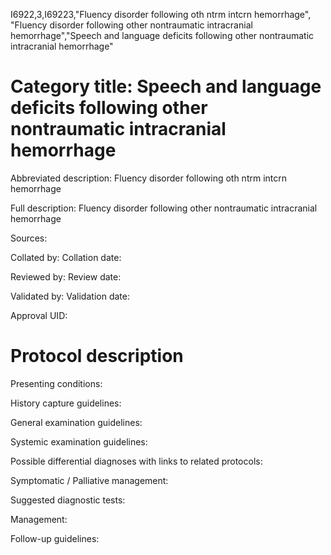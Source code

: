 I6922,3,I69223,"Fluency disorder following oth ntrm intcrn hemorrhage", "Fluency disorder following other nontraumatic intracranial hemorrhage","Speech and language deficits following other nontraumatic intracranial hemorrhage"
# Category title: Speech and language deficits following other nontraumatic intracranial hemorrhage

Abbreviated description: Fluency disorder following oth ntrm intcrn hemorrhage

Full description: Fluency disorder following other nontraumatic intracranial hemorrhage

Sources:

Collated by:
Collation date:

Reviewed by:
Review date:

Validated by:
Validation date:

Approval UID:

# Protocol description

Presenting conditions:

History capture guidelines:

General examination guidelines:

Systemic examination guidelines:

Possible differential diagnoses with links to related protocols:

Symptomatic / Palliative management:

Suggested diagnostic tests:

Management:

Follow-up guidelines:
